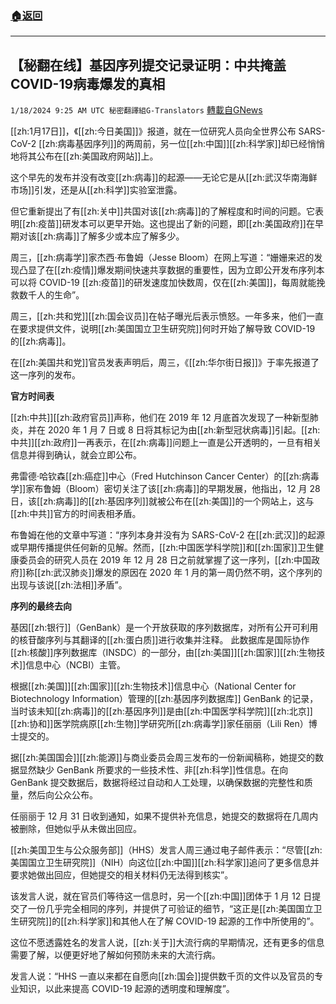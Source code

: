 ###  [:house:返回](README.md)
---


## 【秘翻在线】基因序列提交记录证明：中共掩盖COVID-19病毒爆发的真相
`1/18/2024 9:25 AM UTC 秘密翻譯組G-Translators` [轉載自GNews](https://gnews.org/articles/2231377)

[[zh:1月17日]]，《[[zh:今日美国]]》报道，就在一位研究人员向全世界公布 SARS-CoV-2 [[zh:病毒基因序列]]的两周前，另一位[[zh:中国]][[zh:科学家]]却已经悄悄地将其公布在[[zh:美国政府网站]]上。

这个早先的发布并没有改变[[zh:病毒]]的起源——无论它是从[[zh:武汉华南海鲜市场]]引发，还是从[[zh:科学]]实验室泄露。

但它重新提出了有[[zh:关中]]共国对该[[zh:病毒]]的了解程度和时间的问题。它表明[[zh:疫苗]]研发本可以更早开始。这也提出了新的问题，即[[zh:美国政府]]在早期对该[[zh:病毒]]了解多少或本应了解多少。

周三，[[zh:病毒学]]家杰西·布鲁姆（Jesse Bloom）在网上写道：“姗姗来迟的发现凸显了在[[zh:疫情]]爆发期间快速共享数据的重要性，因为立即公开发布序列本可以将 COVID-19 [[zh:疫苗]]的研发速度加快数周，仅在[[zh:美国]]，每周就能挽救数千人的生命”。

周三，[[zh:共和党]][[zh:国会议员]]在帖子曝光后表示愤怒。一年多来，他们一直在要求提供文件，说明[[zh:美国国立卫生研究院]]何时开始了解导致 COVID-19 的[[zh:病毒]]。

在[[zh:美国共和党]]官员发表声明后，周三，《[[zh:华尔街日报]]》于率先报道了这一序列的发布。

**官方时间表**

[[zh:中共]][[zh:政府官员]]声称，他们在 2019 年 12 月底首次发现了一种新型肺炎，并在 2020 年 1 月 7 日或 8 日将其标记为由[[zh:新型冠状病毒]]引起。[[zh:中共]][[zh:政府]]一再表示，在[[zh:病毒]]问题上一直是公开透明的，一旦有相关信息并得到确认，就会立即公布。

弗雷德·哈钦森[[zh:癌症]]中心（Fred Hutchinson Cancer Center）的[[zh:病毒学]]家布鲁姆（Bloom）密切关注了该[[zh:病毒]]的早期发展，他指出，12 月 28 日，该[[zh:病毒]]的[[zh:基因序列]]就被公布在[[zh:美国]]的一个网站上，这与[[zh:中共]]官方的时间表相矛盾。

布鲁姆在他的文章中写道：“序列本身并没有为 SARS-CoV-2 在[[zh:武汉]]的起源或早期传播提供任何新的见解。然而，[[zh:中国医学科学院]]和[[zh:国家]]卫生健康委员会的研究人员在 2019 年 12 月 28 日之前就掌握了这一序列，[[zh:中国政府]]称[[zh:武汉肺炎]]爆发的原因在 2020 年 1 月的第一周仍然不明，这个序列的出现与该说[[zh:法相]]矛盾”。

**序列的最终去向**

基因[[zh:银行]]（GenBank）是一个开放获取的序列数据库，对所有公开可利用的核苷酸序列与其翻译的[[zh:蛋白质]]进行收集并注释。 此数据库是国际协作[[zh:核酸]]序列数据库（INSDC）的一部分，由[[zh:美国]][[zh:国家]][[zh:生物技术]]信息中心（NCBI）主管。

根据[[zh:美国]][[zh:国家]][[zh:生物技术]]信息中心（National Center for Biotechnology Information）管理的[[zh:基因序列数据库]] GenBank 的记录，当时该未知[[zh:病毒]]的[[zh:基因序列]]是由[[zh:中国医学科学院]][[zh:北京]][[zh:协和]]医学院病原[[zh:生物]]学研究所[[zh:病毒学]]家任丽丽（Lili Ren）博士提交的。

据[[zh:美国国会]][[zh:能源]]与商业委员会周三发布的一份新闻稿称，她提交的数据显然缺少 GenBank 所要求的一些技术性、非[[zh:科学]]性信息。在向 GenBank 提交数据后，数据将经过自动和人工处理，以确保数据的完整性和质量，然后向公众公布。

任丽丽于 12 月 31 日收到通知，如果不提供补充信息，她提交的数据将在几周内被删除，但她似乎从未做出回应。

[[zh:美国卫生与公众服务部]]（HHS）发言人周三通过电子邮件表示：“尽管[[zh:美国国立卫生研究院]]（NIH）向这位[[zh:中国]][[zh:科学家]]追问了更多信息并要求她做出回应，但她提交的相关材料仍无法得到核实”。

该发言人说，就在官员们等待这一信息时，另一个[[zh:中国]]团体于 1 月 12 日提交了一份几乎完全相同的序列，并提供了可验证的细节，“这正是[[zh:美国国立卫生研究院]]的[[zh:科学家]]和其他人在了解 COVID-19 起源的工作中所使用的”。

这位不愿透露姓名的发言人说，[[zh:关于]]大流行病的早期情况，还有更多的信息需要了解，以便更好地了解如何预防未来的大流行病。

发言人说：“HHS 一直以来都在自愿向[[zh:国会]]提供数千页的文件以及官员的专业知识，以此来提高 COVID-19 起源的透明度和理解度”。
